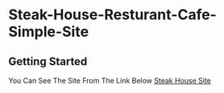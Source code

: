 # Steak-House-Resturant-Cafe-Simple-Site

## Getting Started

You Can See The Site From The Link Below
[Steak House Site](https://steak-house-cafe.netlify.app/)
